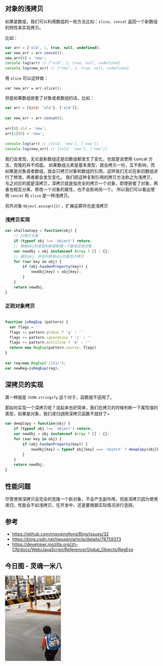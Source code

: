## 对象的浅拷贝

如果是数组，我们可以利用数组的一些方法比如：`slice`、`concat` 返回一个新数组的特性来实现拷贝。

比如：
```js
var arr = ['old', 1, true, null, undefined];
var new_arr = arr.concat();
new_arr[0] = 'new';
console.log(arr) // ["old", 1, true, null, undefined]
console.log(new_arr) // ["new", 1, true, null, undefined]
```
用 `slice` 可以这样做：

`var new_arr = arr.slice();`

但是如果数组嵌套了对象或者数组的话，比如：
```js
var arr = [{old: 'old'}, ['old']];

var new_arr = arr.concat();

arr[0].old = 'new';
arr[1][0] = 'new';

console.log(arr) // [{old: 'new'}, ['new']]
console.log(new_arr) // [{old: 'new'}, ['new']]
```
我们会发现，无论是新数组还是旧数组都发生了变化，也就是说使用 concat 方法，克隆的并不彻底。
如果数组元素是基本类型，就会拷贝一份，互不影响，而如果是对象或者数组，就会只拷贝对象和数组的引用，这样我们无论在新旧数组进行了修改，两者都会发生变化。
我们把这种复制引用的拷贝方法称之为浅拷贝，与之对应的就是深拷贝，深拷贝就是指完全的拷贝一个对象，即使嵌套了对象，两者也相互分离，修改一个对象的属性，也不会影响另一个。
所以我们可以看出使用 `concat` 和 `slice` 是一种浅拷贝。

另外对象 `Object.assign({})` ，扩展运算符也是浅拷贝

### 浅拷贝实现

```js
var shallowCopy = function(obj) {
    // 只拷贝对象
    if (typeof obj !== 'object') return;
    // 根据obj的类型判断是新建一个数组还是对象
    var newObj = obj instanceof Array ? [] : {};
    // 遍历obj，并且判断是obj的属性才拷贝
    for (var key in obj) {
        if (obj.hasOwnProperty(key)) {
            newObj[key] = obj[key];
        }
    }
    return newObj;
}
```

### 正则对象拷贝

```js

function isRegExp (pattern) {
  var flags = ''
  flags += pattern.global ? 'g' : ''
  flags += pattern.ignoreCase ? 'i' : ''
  flags += pattern.multiline ? 'm' : ''
  return new RegExp(pattern.source, flags)
}

var reg=new RegExp('/111/');
var newReg=isRegExp(reg);
```

## 深拷贝的实现

第一种就是 `JSON.stringify` 这个对于，函数就不适用了。

那如何实现一个深拷贝呢？说起来也好简单，我们在拷贝的时候判断一下属性值的类型，如果是对象，我们递归调用深拷贝函数不就好了~
```js
var deepCopy = function(obj) {
    if (typeof obj !== 'object') return;
    var newObj = obj instanceof Array ? [] : {};
    for (var key in obj) {
        if (obj.hasOwnProperty(key)) {
            newObj[key] = typeof obj[key] === 'object' ? deepCopy(obj[key]) : obj[key];
        }
    }
    return newObj;
}
```
## 性能问题
尽管使用深拷贝会完全的克隆一个新对象，不会产生副作用，但是深拷贝因为使用递归，性能会不如浅拷贝，在开发中，还是要根据实际情况进行选择。

## 参考

- https://github.com/mqyqingfeng/Blog/issues/32
- https://blog.csdn.net/liwusen/article/details/78759373
- https://developer.mozilla.org/zh-CN/docs/Web/JavaScript/Reference/Global_Objects/RegExp

## 今日图 - 灵魂一米八
![16b4040ec7c834f6.gif](../../images/16b4040ec7c834f6.gif)
